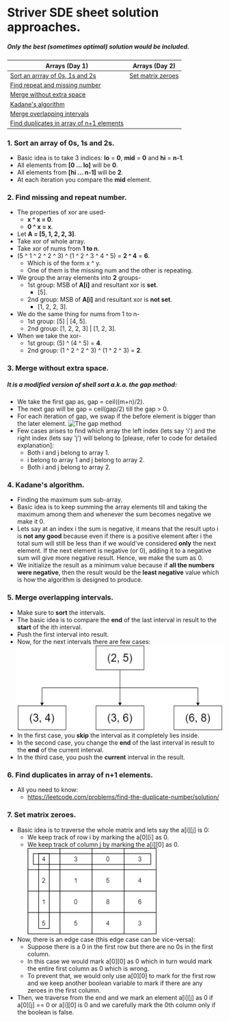 # Striver SDE sheet solution approaches.

##### Only the **best** (sometimes **optimal**) solution would be included.

| Arrays (Day 1)                                                        | Arrays (Day 2)  |
| --------------------------------------------------------------------- | --------------- |
| [Sort an arrray of 0s, 1s and 2s](#1-sort-an-array-of-0s-1s-and-2s)   | [Set matrix zeroes](#7-set-matrix-zeroes) |
| [Find repeat and missing number](#2-find-missing-and-repeat-number)   |
| [Merge without extra space](#3-merge-without-extra-space)             |
| [Kadane's algorithm](#4-kadanes-algorithm)                            |
| [Merge overlapping intervals](#5-merge-overlapping-intervals)         |
| [Find duplicates in array of n+1 elements](#6-find-duplicates-in-array-of-n1-elements)         |

### 1. Sort an array of 0s, 1s and 2s.
- Basic idea is to take 3 indices: **lo** = **0**, **mid** = **0** and **hi** = **n-1**.
- All elements from **[0 ... lo]** will be **0**.
- All elements from **[hi ... n-1]** will be **2**.
- At each iteration you compare the **mid** element.

### 2. Find missing and repeat number.
- The properties of xor are used-
  - **x ^ x = 0**.
  - **0 ^ x = x**.
- Let **A = [5, 1, 2, 2, 3]**.
- Take xor of whole array.
- Take xor of nums from **1 to n**.
- (5 ^ 1 ^ 2 ^ 2 ^ 3) ^ (1 ^ 2 ^ 3 ^ 4 ^ 5) = **2 ^ 4** = **6**.
  - Which is of the form x ^ y.
  - One of them is the missing num and the other is repeating.
- We group the array elements into **2** groups-
  - 1st group: MSB of **A[i]** and resultant xor is **set**.
    - [5].
  - 2nd group: MSB of **A[i]** and resultant xor is **not set**.
    - [1, 2, 2, 3].
- We do the same thing for nums from 1 to n-
  - 1st group: [5] | [4, 5].
  - 2nd group: [1, 2, 2, 3] | [1, 2, 3].
- When we take the xor-
  - 1st group: (5) ^ (4 ^ 5) = **4**.
  - 2nd group: (1 ^ 2 ^ 2 ^ 3) ^ (1 ^ 2 ^ 3) = **2**.

### 3. Merge without extra space.
##### It is a modified version of shell sort a.k.a. the gap method:
- We take the first gap as, gap = ceil((m+n)/2).
- The next gap will be gap = ceil(gap/2) till the gap > 0.
- For each iteration of gap, we swap if the before element is bigger than the later element.
![The gap method](https://miro.medium.com/max/875/1*hbI5zUOcHIKjqprp4eHPqw.png)
- Few cases arises to find which array the left index (lets say 'i') and the right index (lets say 'j') will belong to [please, refer to code for detailed explanation]:
  - Both i and j belong to array 1.
  - i belong to array 1 and j belong to array 2.
  - Both i and j belong to array 2.

### 4. Kadane's algorithm.
- Finding the maximum sum sub-array.
- Basic idea is to keep summing the array elements till and taking the maximum among them and whenever the sum becomes negative we make it 0.
- Lets say at an index i the sum is negative, it means that the result upto i is **not any good** because even if there is a positive element after i the total sum will still be less than if we would've considered **only** the next element. If the next element is negative (or 0), adding it to a negative sum will give more negative result. Hence, we make the sum as 0.
- We initialize the result as a minimum value because if **all the numbers were negative**, then the result would be the **least negative** value which is how the algorithm is designed to produce.

### 5. Merge overlapping intervals.
- Make sure to **sort** the intervals.
- The basic idea is to compare the **end** of the last interval in result to the **start** of the ith interval. 
- Push the first interval into result.
- Now, for the next intervals there are few cases:
![](/Arrays1/merge-intervals.png)
- In the first case, you **skip** the interval as it completely lies inside.
- In the second case, you change the **end** of the last interval in result to the **end** of the current interval.
- In the third case, you push the **current** interval in the result.

### 6. Find duplicates in array of n+1 elements.
- All you need to know:
  - https://leetcode.com/problems/find-the-duplicate-number/solution/

### 7. Set matrix zeroes.
- Basic idea is to traverse the whole matrix and lets say the a[i][j] is 0:
  - We keep track of row i by marking the a[0][i] as 0.
  - We keep track of column j by marking the a[i][0] as 0.
![](/Arrays2/set-matrix-zeroes.png)
- Now, there is an edge case (this edge case can be vice-versa):
  - Suppose there is a 0 in the first row but there are no 0s in the first column.
  - In this case we would mark a[0][0] as 0 which in turn would mark the entire first column as 0 which is wrong.
  - To prevent that, we would only use a[0][0] to mark for the first row and we keep another boolean variable to mark if there are any zeroes in the first column.
- Then, we traverse from the end and we mark an element a[i][j] as 0 if a[0][j] == 0 or a[i][0] is 0 and we carefully mark the 0th column only if the boolean is false.